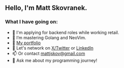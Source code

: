 ## Hello, I'm Matt Skovranek. 

### What I have going on:
- 🔭 I'm applying for backend roles while working retail.
- 🌱 I’m mastering Golang and NeoVim.
- 📂 [My portfolio](https://skovranek.github.io/)
- 🤔 Let's network on [X/Twitter](https://twitter.com/MattSkovranek) or [LinkedIn](https://www.linkedin.com/in/matthew-skovranek-6390ba23a/)
- 📫 Or contact mattjskov@gmail.com
- 💬 Ask me about my programming journey!
